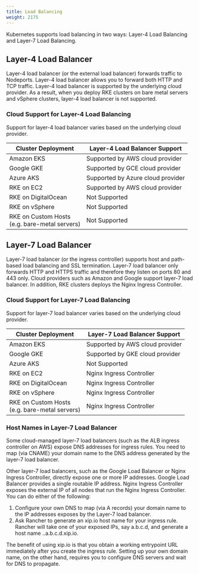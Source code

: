 ```yaml
---
title: Load Balancing
weight: 2175
---
```

Kubernetes supports load balancing in two ways: Layer-4 Load Balancing and Layer-7 Load Balancing.

## Layer-4 Load Balancer

Layer-4 load balancer (or the external load balancer) forwards traffic to Nodeports. Layer-4 load balancer allows you to forward both HTTP and TCP traffic. Layer-4 load balancer is supported by the underlying cloud provider. As a result, when you deploy RKE clusters on bare metal servers and vSphere clusters, layer-4 load balancer is not supported.

### Cloud Support for Layer-4 Load Balancing

Support for layer-4 load balancer varies based on the underlying cloud provider.

Cluster Deployment                            | Layer-4 Load Balancer Support
----------------------------------------------|--------------------------------
Amazon EKS                                    | Supported by AWS cloud provider
Google GKE                                    | Supported by GCE cloud provider
Azure AKS                                     | Supported by Azure cloud provider
RKE on EC2                                    | Supported by AWS cloud provider
RKE on DigitalOcean                           | Not Supported
RKE on vSphere                                | Not Supported
RKE on Custom Hosts<br/>(e.g. bare-metal servers) | Not Supported

## Layer-7 Load Balancer

Layer-7 load balancer (or the ingress controller) supports host and path-based load balancing and SSL termination. Layer-7 load balancer only forwards HTTP and HTTPS traffic and therefore they listen on ports 80 and 443 only. Cloud providers such as Amazon and Google support layer-7 load balancer. In addition, RKE clusters deploys the Nginx Ingress Controller.

### Cloud Support for Layer-7 Load Balancing

Support for layer-7 load balancer varies based on the underlying cloud provider.

Cluster Deployment                            | Layer-7 Load Balancer Support
----------------------------------------------|--------------------------------
Amazon EKS                                    | Supported by AWS cloud provider
Google GKE                                    | Supported by GKE cloud provider
Azure AKS                                     | Not Supported
RKE on EC2                                    | Nginx Ingress Controller
RKE on DigitalOcean                           | Nginx Ingress Controller
RKE on vSphere                                | Nginx Ingress Controller
RKE on Custom Hosts<br/>(e.g. bare-metal servers) | Nginx Ingress Controller

### Host Names in Layer-7 Load Balancer

Some cloud-managed layer-7 load balancers (such as the ALB ingress controller on AWS) expose DNS addresses for ingress rules. You need to map (via CNAME) your domain name to the DNS address generated by the layer-7 load balancer.

Other layer-7 load balancers, such as the Google Load Balancer or Nginx Ingress Controller, directly expose one or more IP addresses. Google Load Balancer provides a single routable IP address. Nginx Ingress Controller exposes the external IP of all nodes that run the Nginx Ingress Controller. You can do either of the following:

1.	Configure your own DNS to map (via A records) your domain name to the IP addresses exposes by the Layer-7 load balancer.
2.	Ask Rancher to generate an xip.io host name for your ingress rule. Rancher will take one of your exposed IPs, say a.b.c.d, and generate a host name <ingressname>.<namespace>.a.b.c.d.xip.io.

The benefit of using xip.io is that you obtain a working entrypoint URL immediately after you create the ingress rule. Setting up your own domain name, on the other hand, requires you to configure DNS servers and wait for DNS to propagate.
